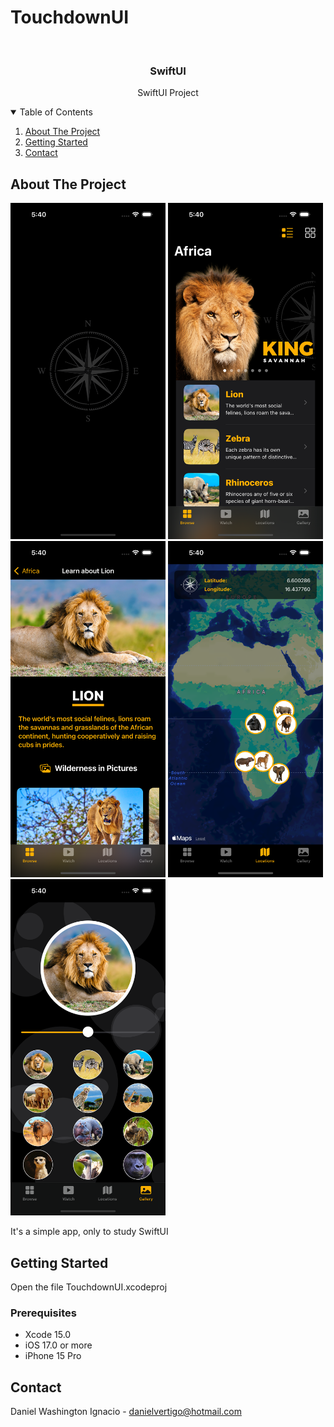 # TouchdownUI

<!-- PROJECT LOGO -->
<br />
<p align="center">

  <h3 align="center">SwiftUI</h3>
  <p align="center">
    SwiftUI Project 
  </p>
</p>



<!-- TABLE OF CONTENTS -->
<details open="open">
  <summary>Table of Contents</summary>
  <ol>
    <li>
      <a href="#about-the-project">About The Project</a>
    </li>
    <li>
      <a href="#getting-started">Getting Started</a>
    </li>
    <li><a href="#contact">Contact</a></li>
  </ol>
</details>



<!-- ABOUT THE PROJECT -->
## About The Project
<p float="left">
  <img src="https://raw.githubusercontent.com/Dwashi2/AfricaUI/main/1.png" width="248">
  <img src="https://raw.githubusercontent.com/Dwashi2/AfricaUI/main/2.png" width="248">
  <img src="https://raw.githubusercontent.com/Dwashi2/AfricaUI/main/3.png" width="248">
  <img src="https://raw.githubusercontent.com/Dwashi2/AfricaUI/main/4.png" width="248">
  <img src="https://raw.githubusercontent.com/Dwashi2/AfricaUI/main/5.png" width="248">
</p>
 
 


It's a simple app, only to study SwiftUI


<!-- GETTING STARTED -->
## Getting Started

Open the file TouchdownUI.xcodeproj

### Prerequisites

* Xcode 15.0
* iOS 17.0 or more
* iPhone 15 Pro

<!-- CONTACT -->
## Contact


Daniel Washington Ignacio - danielvertigo@hotmail.com

